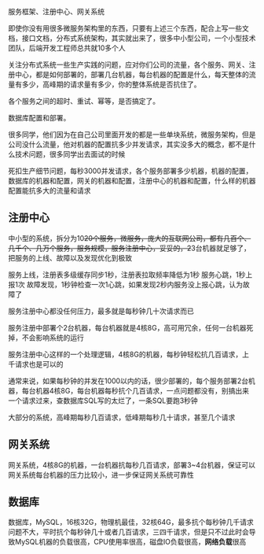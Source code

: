 

服务框架、注册中心、网关系统

即使你没有用很多微服务架构里的东西，只要有上述三个东西，配合上写一些文档，接口文档，分布式系统架构，其实就出来了，很多中小型公司，一个小型技术团队，后端开发工程师总共就10多个人

关注分布式系统一些生产实践的问题，应对你们公司的流量，各个服务、网关、注册中心，都是如何部署的，部署几台机器，每台机器的配置是什么，每天整体的流量有多少，高峰期的请求量有多少，你的整体系统是否抗住了。

各个服务之间的超时、重试、幂等，是否搞定了。

数据库配置和部署。

很多同学，他们因为在自己公司里面开发的都是一些单块系统，微服务架构，但是公司没什么流量，他对机器的配置抗多少并发请求，其实没多大的概念，都不是什么技术问题，很多同学出去面试的时候

死扣生产细节问题，每秒3000并发请求，各个服务部署多少机器，机器的配置，数据库的机器和配置，网关的机器和配置，注册中心的机器和配置，什么样的机器配置能抗多大的流量和请求



## 注册中心

中小型的系统，拆分为10~~20个服务，微服务，庞大的互联网公司，都有几百个、几千个、几万个服务，服务规模，服务注册中心，妥妥的，2~~3台机器就足够了，把服务的上线、故障以及发现优化到极致

服务上线，注册表多级缓存同步1秒，注册表拉取频率降低为1秒 服务心跳，1秒上报1次 故障发现，1秒钟检查一次1心跳，如果发现2秒内服务没上报心跳，认为故障了

服务注册中心都没任何压力，最多就是每秒钟几十次请求而已

服务注册中部署个2台机器，每台机器就是4核8G，高可用冗余，任何一台机器死掉，不会影响系统的运行

服务注册中心这样的一个处理逻辑，4核8G的机器，每秒钟轻松抗几百请求，上千请求也是可以的

通常来说，如果每秒钟的并发在1000以内的话，很少部署的，每个服务部署2台机器，每台机器4核8G，每台机器每秒抗个几百请求，一点问题都没有，别搞出来一个请求过来，查数据库SQL写的太烂了，一条SQL要跑3秒钟

大部分的系统，高峰期每秒几百请求，低峰期每秒几十请求，甚至几个请求



## 网关系统

网关系统，4核8G的机器，一台机器抗每秒几百请求，部署3~4台机器，保证可以网关系统每台机器的压力比较小，进一步保证网关系统可靠性



## 数据库

数据库，MySQL，16核32G，物理机最佳，32核64G，最多抗个每秒钟几千请求问题不大，平时抗个每秒钟几十或者几百请求，三四千请求，但是只不过此时会导致MySQL机器的负载很高，CPU使用率很高，磁盘IO负载很高，**网络负载**很高